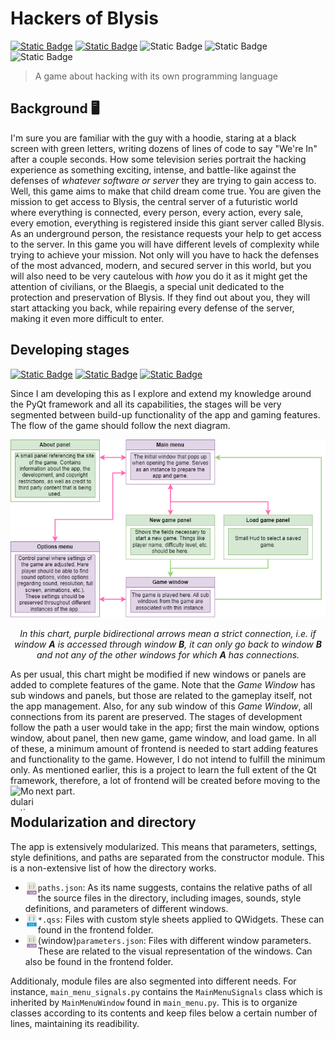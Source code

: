 # Hackers of Blysis
[![Static Badge](https://img.shields.io/github/issues/3rdPix/HOB_Game.svg)](https://github.com/3rdPix/HOB_Game/issues)
[![Static Badge](https://img.shields.io/github/issues-closed/3rdPix/HOB_Game.svg)](https://github.com/3rdPix/HOB_Game/issues)
![Static Badge](https://img.shields.io/badge/Documentation-incomplete-red)
![Static Badge](https://img.shields.io/badge/Project-HOB_developing-cyan?logo=github&link=https%3A%2F%2Fgithub.com%2Fusers%2F3rdPix%2Fprojects%2F3)
![Static Badge](https://img.shields.io/badge/Windows_platform-blue?logo=windows&logoColor=white&link=https%3A%2F%2Fgithub.com%2Fusers%2F3rdPix%2Fprojects%2F3)

> A game about hacking with its own programming language

## Background 🖥️
I'm sure you are familiar with the guy with a hoodie, staring at a black screen with green letters, writing dozens of lines of code to say "We're In" after a couple seconds. How some television series portrait the hacking experience as something exciting, intense, and battle-like against the defenses of *whatever software or server* they are trying to gain access to.
Well, this game aims to make that child dream come true. You are given the mission to get access to Blysis, the central server of a futuristic world where everything is connected, every person, every action, every sale, every emotion, everything is registered inside this giant server called Blysis. As an underground person, the resistance requests your help to get access to the server. In this game you will have different levels of complexity while trying to achieve your mission. Not only will you have to hack the defenses of the most advanced, modern, and secured server in this world, but you will also need to be very cautelous with *how* you do it as it might get the attention of civilians, or the Blaegis, a special unit dedicated to the protection and preservation of Blysis. If they find out about you, they will start attacking you back, while repairing every defense of the server, making it even more difficult to enter.

## Developing stages
[![Static Badge](https://img.shields.io/badge/Py-Qt6-brightgreen?labelColor=blue)](https://pypi.org/project/PyQt6/)
[![Static Badge](https://img.shields.io/badge/PEP8-darkblue?logo=python&logoColor=white)](https://pep8.org/)
[![Static Badge](https://img.shields.io/badge/Qt-Documentation-darkblue?labelColor=brightgreen)](https://doc.qt.io/qtforpython-6/)


Since I am developing this as I explore and extend my knowledge around the PyQt framework and all its capabilities, the stages will be very segmented between build-up functionality of the app and gaming features. The flow of the game should follow the next diagram.

<div align="center">
    <img src="other/window_flow.png" alt="Window Flow Chart" />
    <p><em>In this chart, purple bidirectional arrows mean a strict connection, i.e. if window <b>A</b> is accessed through window <b>B</b>, it can only go back to window <b>B</b> and not any of the other windows for which <b>A</b> has connections.</em></p>
</div>
As per usual, this chart might be modified if new windows or panels are added to complete features of the game. Note that the <i>Game Window</i> has sub windows and panels, but those are related to the gameplay itself, not the app management. Also, for any sub window of this <i>Game Window</i>, all connections from its parent are preserved.
The stages of development follow the path a user would take in the app; first the main window, options window, about panel, then new game, game window, and load game. In all of these, a minimum amount of frontend is needed to start adding features and functionality to the game. However, I do not intend to fulfill the minimum only. As mentioned earlier, this is a project to learn the full extent of the Qt framework, therefore, a lot of frontend will be created before moving to the next part.


<img align="left" width="40" height="40" src="https://pypi.org/static/images/logo-small.2a411bc6.svg" alt="Modularization concept">

## Modularization and directory

The app is extensively modularized. This means that parameters, settings, style definitions, and paths are separated from the constructor module. This is a non-extensive list of how the directory works.
* <img align="left" width="20" height="20" src="other/json_icon.png" alt="JSON file"> `paths.json`: As its name suggests, contains the relative paths of all the source files in the directory, including images, sounds, style definitions, and parameters of different windows.
* <img align="left" width="20" height="20" src="other/css.png" alt="JSON file"> `*.qss`: Files with custom style sheets applied to QWidgets. These can found in the frontend folder.
* <img align="left" width="20" height="20" src="other/json_icon.png" alt="JSON file"> (window)`parameters.json`: Files with different window parameters. These are related to the visual representation of the windows. Can also be found in the frontend folder.

Additionaly, module files are also segmented into different needs. For instance, `main_menu_signals.py` contains the `MainMenuSignals` class which is inherited by `MainMenuWindow` found in `main_menu.py`. This is to organize classes according to its contents and keep files below a certain number of lines, maintaining its readibility.